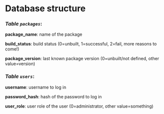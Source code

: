 # Database structure

### _Table `packages`_:
__package_name__: name of the package

__build_status__: build status (0=unbuilt, 1=successful, 2=fail, more reasons to come!)

__package_version__: last known package version (0=unbuilt/not defined, other value=version)


### _Table `users`_:
__username__: username to log in

__password_hash__: hash of the password to log in

__user_role__: user role of the user (0=administrator, other value=something)
